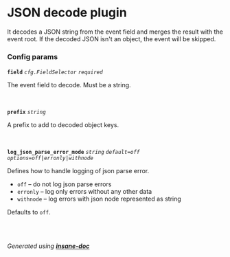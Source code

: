 # JSON decode plugin
It decodes a JSON string from the event field and merges the result with the event root.
If the decoded JSON isn't an object, the event will be skipped.

### Config params
**`field`** *`cfg.FieldSelector`* *`required`* 

The event field to decode. Must be a string.

<br>

**`prefix`** *`string`* 

A prefix to add to decoded object keys.

<br>

**`log_json_parse_error_mode`** *`string`* *`default=off`* *`options=off|erronly|withnode`* 

Defines how to handle logging of json parse error.
*  `off` – do not log json parse errors
*  `erronly` – log only errors without any other data
*  `withnode` – log errors with json node represented as string

Defaults to `off`.

<br>


<br>*Generated using [__insane-doc__](https://github.com/vitkovskii/insane-doc)*